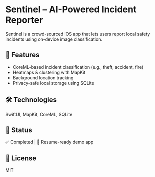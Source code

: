 # Sentinel – AI-Powered Incident Reporter

Sentinel is a crowd-sourced iOS app that lets users report local safety incidents using on-device image classification.

## 🧠 Features
- CoreML-based incident classification (e.g., theft, accident, fire)
- Heatmaps & clustering with MapKit
- Background location tracking
- Privacy-safe local storage using SQLite

## 🛠️ Technologies
SwiftUI, MapKit, CoreML, SQLite

## 📂 Status
✅ Completed | 💼 Resume-ready demo app

## 📄 License
MIT
